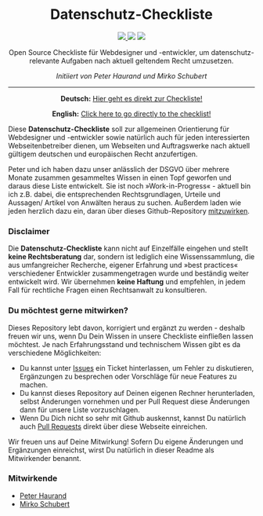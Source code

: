 <h1 align="center">Datenschutz-Checkliste</h1>

<p align="center">
  <a href="https://github.com/mirkoschubert/datenschutz-checkliste/blob/master/LICENSE.md">
    <img src="https://img.shields.io/github/license/mirkoschubert/datenschutz-checkliste.svg" />
  </a>
  <img src="https://img.shields.io/github/stars/mirkoschubert/datenschutz-checkliste" />
  <img src="https://img.shields.io/github/forks/mirkoschubert/datenschutz-checkliste" />
</p>

<p align="center">Open Source Checkliste für Webdesigner und -entwickler, um datenschutz-relevante Aufgaben nach aktuell geltendem Recht umzusetzen.</p>
<p align="center"><em>Initiiert von Peter Haurand und Mirko Schubert</em></p>

---

<p align="center"><strong>Deutsch:</strong> <a href="https://github.com/mirkoschubert/datenschutz-checkliste/blob/master/checkliste.md">Hier geht es direkt zur Checkliste!</a></p>

<p align="center"><strong>English:</strong> <a href="https://github.com/mirkoschubert/datenschutz-checkliste/blob/master/cheat-sheet.md">Click here to go directly to the checklist!</a></p>

Diese **Datenschutz-Checkliste** soll zur allgemeinen Orientierung für Webdesigner und -entwickler sowie natürlich auch für jeden interessierten Webseitenbetreiber dienen, um Webseiten und Auftragswerke nach aktuell gültigem deutschen und europäischen Recht anzufertigen.

Peter und ich haben dazu unser anlässlich der DSGVO über mehrere Monate zusammen gesammeltes Wissen in einen Topf geworfen und daraus diese Liste entwickelt. Sie ist noch »Work-in-Progress« - aktuell bin ich z.B. dabei, die entsprechenden Rechtsgrundlagen, Urteile und Aussagen/ Artikel von Anwälten heraus zu suchen. Außerdem laden wie jeden herzlich dazu ein, daran über dieses Github-Repository [mitzuwirken](https://github.com/mirkoschubert/datenschutz-checkliste#du-möchtest-gerne-mitwirken).

### Disclaimer

Die **Datenschutz-Checkliste** kann nicht auf Einzelfälle eingehen und stellt **keine Rechtsberatung** dar, sondern ist lediglich eine Wissenssammlung, die aus umfangreicher Recherche, eigener Erfahrung und »best practices« verschiedener Entwickler zusammengetragen wurde und beständig weiter entwickelt wird. Wir übernehmen **keine Haftung** und empfehlen, in jedem Fall für rechtliche Fragen einen Rechtsanwalt zu konsultieren.

### Du möchtest gerne mitwirken?

Dieses Repository lebt davon, korrigiert und ergänzt zu werden - deshalb freuen wir uns, wenn Du Dein Wissen in unsere Checkliste einfließen lassen möchtest. Je nach Erfahrungsstand und technischem Wissen gibt es da verschiedene Möglichkeiten:

* Du kannst unter [Issues](https://github.com/mirkoschubert/datenschutz-checkliste/issues) ein Ticket hinterlassen, um Fehler zu diskutieren, Ergänzungen zu besprechen oder Vorschläge für neue Features zu machen.
* Du kannst dieses Repository auf Deinen eigenen Rechner herunterladen, selbst Änderungen vornehmen und per Pull Request diese Änderungen dann für unsere Liste vorzuschlagen.
* Wenn Du Dich nicht so sehr mit Github auskennst, kannst Du natürlich auch [Pull Requests](https://help.github.com/articles/about-pull-requests/) direkt über diese Webseite einreichen.

Wir freuen uns auf Deine Mitwirkung! Sofern Du eigene Änderungen und Ergänzungen einreichst, wirst Du natürlich in dieser Readme als Mitwirkender benannt.

### Mitwirkende

* [Peter Haurand](https://github.com/peterhaurand)
* [Mirko Schubert](https://github.com/mirkoschubert)
